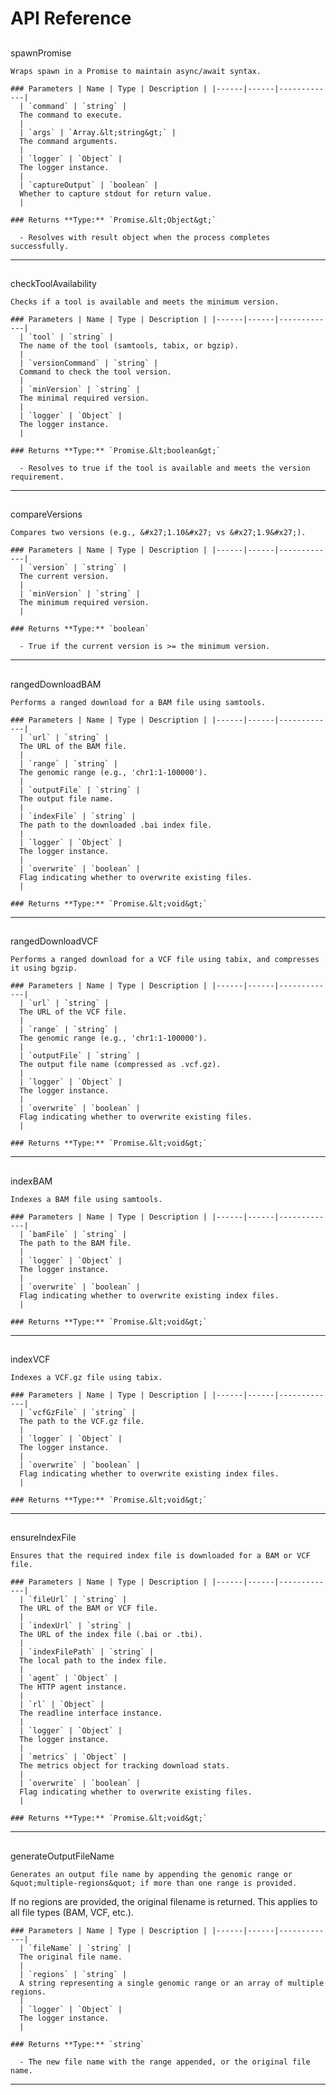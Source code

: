 # API Reference


  ##
  spawnPromise

    Wraps spawn in a Promise to maintain async/await syntax.

    ### Parameters | Name | Type | Description | |------|------|-------------|
      | `command` | `string` |
      The command to execute.
      |
      | `args` | `Array.&lt;string&gt;` |
      The command arguments.
      |
      | `logger` | `Object` |
      The logger instance.
      |
      | `captureOutput` | `boolean` |
      Whether to capture stdout for return value.
      |

    ### Returns **Type:** `Promise.&lt;Object&gt;`

      - Resolves with result object when the process completes successfully.


  ---

  ##
  checkToolAvailability

    Checks if a tool is available and meets the minimum version.

    ### Parameters | Name | Type | Description | |------|------|-------------|
      | `tool` | `string` |
      The name of the tool (samtools, tabix, or bgzip).
      |
      | `versionCommand` | `string` |
      Command to check the tool version.
      |
      | `minVersion` | `string` |
      The minimal required version.
      |
      | `logger` | `Object` |
      The logger instance.
      |

    ### Returns **Type:** `Promise.&lt;boolean&gt;`

      - Resolves to true if the tool is available and meets the version requirement.


  ---

  ##
  compareVersions

    Compares two versions (e.g., &#x27;1.10&#x27; vs &#x27;1.9&#x27;).

    ### Parameters | Name | Type | Description | |------|------|-------------|
      | `version` | `string` |
      The current version.
      |
      | `minVersion` | `string` |
      The minimum required version.
      |

    ### Returns **Type:** `boolean`

      - True if the current version is >= the minimum version.


  ---

  ##
  rangedDownloadBAM

    Performs a ranged download for a BAM file using samtools.

    ### Parameters | Name | Type | Description | |------|------|-------------|
      | `url` | `string` |
      The URL of the BAM file.
      |
      | `range` | `string` |
      The genomic range (e.g., 'chr1:1-100000').
      |
      | `outputFile` | `string` |
      The output file name.
      |
      | `indexFile` | `string` |
      The path to the downloaded .bai index file.
      |
      | `logger` | `Object` |
      The logger instance.
      |
      | `overwrite` | `boolean` |
      Flag indicating whether to overwrite existing files.
      |

    ### Returns **Type:** `Promise.&lt;void&gt;`



  ---

  ##
  rangedDownloadVCF

    Performs a ranged download for a VCF file using tabix, and compresses it using bgzip.

    ### Parameters | Name | Type | Description | |------|------|-------------|
      | `url` | `string` |
      The URL of the VCF file.
      |
      | `range` | `string` |
      The genomic range (e.g., 'chr1:1-100000').
      |
      | `outputFile` | `string` |
      The output file name (compressed as .vcf.gz).
      |
      | `logger` | `Object` |
      The logger instance.
      |
      | `overwrite` | `boolean` |
      Flag indicating whether to overwrite existing files.
      |

    ### Returns **Type:** `Promise.&lt;void&gt;`



  ---

  ##
  indexBAM

    Indexes a BAM file using samtools.

    ### Parameters | Name | Type | Description | |------|------|-------------|
      | `bamFile` | `string` |
      The path to the BAM file.
      |
      | `logger` | `Object` |
      The logger instance.
      |
      | `overwrite` | `boolean` |
      Flag indicating whether to overwrite existing index files.
      |

    ### Returns **Type:** `Promise.&lt;void&gt;`



  ---

  ##
  indexVCF

    Indexes a VCF.gz file using tabix.

    ### Parameters | Name | Type | Description | |------|------|-------------|
      | `vcfGzFile` | `string` |
      The path to the VCF.gz file.
      |
      | `logger` | `Object` |
      The logger instance.
      |
      | `overwrite` | `boolean` |
      Flag indicating whether to overwrite existing index files.
      |

    ### Returns **Type:** `Promise.&lt;void&gt;`



  ---

  ##
  ensureIndexFile

    Ensures that the required index file is downloaded for a BAM or VCF file.

    ### Parameters | Name | Type | Description | |------|------|-------------|
      | `fileUrl` | `string` |
      The URL of the BAM or VCF file.
      |
      | `indexUrl` | `string` |
      The URL of the index file (.bai or .tbi).
      |
      | `indexFilePath` | `string` |
      The local path to the index file.
      |
      | `agent` | `Object` |
      The HTTP agent instance.
      |
      | `rl` | `Object` |
      The readline interface instance.
      |
      | `logger` | `Object` |
      The logger instance.
      |
      | `metrics` | `Object` |
      The metrics object for tracking download stats.
      |
      | `overwrite` | `boolean` |
      Flag indicating whether to overwrite existing files.
      |

    ### Returns **Type:** `Promise.&lt;void&gt;`



  ---

  ##
  generateOutputFileName

    Generates an output file name by appending the genomic range or &quot;multiple-regions&quot; if more than one range is provided.If no regions are provided, the original filename is returned. This applies to all file types (BAM, VCF, etc.).

    ### Parameters | Name | Type | Description | |------|------|-------------|
      | `fileName` | `string` |
      The original file name.
      |
      | `regions` | `string` |
      A string representing a single genomic range or an array of multiple regions.
      |
      | `logger` | `Object` |
      The logger instance.
      |

    ### Returns **Type:** `string`

      - The new file name with the range appended, or the original file name.


  ---


